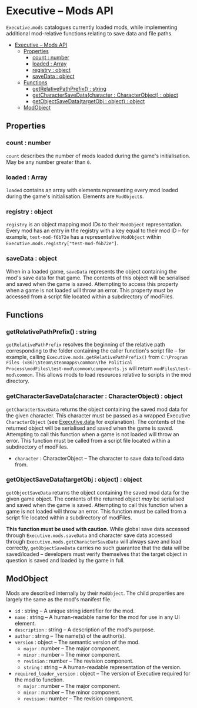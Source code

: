 # Executive – Mods API

`Executive.mods` catalogues currently loaded mods, while implementing additional mod-relative functions relating to save data and file paths.

- [Executive – Mods API](#executive--mods-api)
  - [Properties](#properties)
    - [count : number](#count--number)
    - [loaded : Array](#loaded--array)
    - [registry : object](#registry--object)
    - [saveData : object](#savedata--object)
  - [Functions](#functions)
    - [getRelativePathPrefix() : string](#getrelativepathprefix--string)
    - [getCharacterSaveData(character : CharacterObject) : object](#getcharactersavedatacharacter--characterobject--object)
    - [getObjectSaveData(targetObj : object) : object](#getobjectsavedatatargetobj--object--object)
  - [ModObject](#modobject)

## Properties

### count : number

`count` describes the number of mods loaded during the game's initialisation. May be any number greater than `0`.

### loaded : Array<ModObject>

`loaded` contains an array with elements representing every mod loaded during the game's initialisation. Elements are `ModObject`s.

### registry : object

`registry` is an object mapping mod IDs to their `ModObject` representation. Every mod has an entry in the registry with a key equal to their mod ID – for example, `test-mod-f6b72e` has a representative `ModObject` within `Executive.mods.registry["test-mod-f6b72e"]`.

### saveData : object

When in a loaded game, `saveData` represents the object containing the mod's save data for that game. The contents of this object will be serialised and saved when the game is saved. Attempting to access this property when a game is not loaded will throw an error. This property must be accessed from a script file located within a subdirectory of modFiles.

## Functions

### getRelativePathPrefix() : string

`getRelativePathPrefix` resolves the beginning of the relative path corresponding to the folder containing the caller function's script file – for example, calling `Executive.mods.getRelativePathPrefix()` from `C:\Program Files (x86)\Steam\steamapps\common\The Political Process\modFiles\test-mod\common\components.js` will return `modFiles\test-mod\common`. This allows mods to load resources relative to scripts in the mod directory.

### getCharacterSaveData(character : CharacterObject) : object

`getCharacterSaveData` returns the object containing the saved mod data for the given character. This character must be passed as a wrapped Executive `CharacterObject` (see [Executive.data](data.md) for explanation). The contents of the returned object will be serialised and saved when the game is saved. Attempting to call this function when a game is not loaded will throw an error. This function must be called from a script file located within a subdirectory of modFiles.

- `character` : CharacterObject – The character to save data to/load data from.

### getObjectSaveData(targetObj : object) : object

`getObjectSaveData` returns the object containing the saved mod data for the given game object. The contents of the returned object *may* be serialised and saved when the game is saved. Attempting to call this function when a game is not loaded will throw an error. This function must be called from a script file located within a subdirectory of modFiles.

**This function must be used with caution.** While global save data accessed through `Executive.mods.saveData` and character save data accessed through `Executive.mods.getCharacterSaveData` will always save and load correctly, `getObjectSaveData` carries no such guarantee that the data will be saved/loaded – developers must verify themselves that the target object in question is saved and loaded by the game in full.

## ModObject

Mods are described internally by their `ModObject`. The child properties are largely the same as the mod's manifest file.

- `id` : string – A unique string identifier for the mod.
- `name` : string – A human-readable name for the mod for use in any UI element.
- `description` : string – A description of the mod's purpose.
- `author` : string – The name(s) of the author(s).
- `version` : object – The semantic version of the mod.
    - `major` : number – The major component.
    - `minor` : number – The minor component.
    - `revision` : number – The revision component.
    - `string` : string – A human-readable representation of the version.
- `required_loader_version` : object – The version of Executive required for the mod to function.
    - `major` : number – The major component.
    - `minor` : number – The minor component.
    - `revision` : number – The revision component.